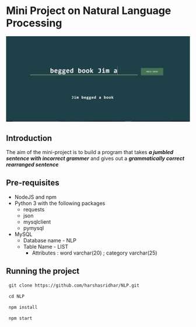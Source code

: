 # Mini Project on Natural Language Processing
![jumbled example](public/images/screenshot.jpeg?raw=true "example")

## Introduction
The aim of the mini-project is to build a program that takes ***a jumbled sentence with incorrect grammer*** and gives out a ***grammatically correct rearranged sentence*** 


## Pre-requisites
 - NodeJS and npm
 - Python 3 with the following packages
   - requests
   - json
   - mysqlclient
   - pymysql
 - MySQL
 	- Database name - NLP
 	- Table Name - LIST
 		- Attributes : word varchar(20) ; category varchar(25)

## Running the project
```
 git clone https://github.com/harshasridhar/NLP.git
```
```
 cd NLP
```
```
 npm install
```
```
 npm start
```
